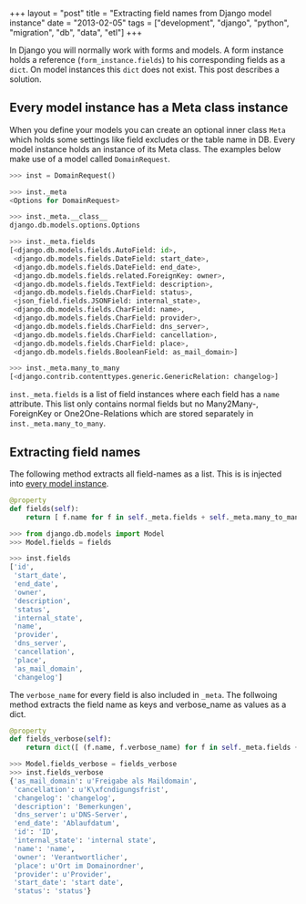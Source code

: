 +++
layout = "post"
title = "Extracting field names from Django model instance"
date = "2013-02-05"
tags = ["development", "django", "python", "migration", "db", "data", "etl"]
+++

In Django you will normally work with forms and models. A form instance holds
a reference (`form_instance.fields`) to his corresponding fields as a `dict`.
On model instances this `dict` does not exist. This post describes a solution.

<!-- more -->

## Every model instance has a Meta class instance

When you define your models you can create an optional inner class `Meta` which
holds some settings like field excludes or the table name in DB. Every model
instance holds an instance of its Meta class. The examples below make use of a
model called `DomainRequest`.

``` python
>>> inst = DomainRequest()

>>> inst._meta
<Options for DomainRequest>

>>> inst._meta.__class__
django.db.models.options.Options

>>> inst._meta.fields
[<django.db.models.fields.AutoField: id>,
 <django.db.models.fields.DateField: start_date>,
 <django.db.models.fields.DateField: end_date>,
 <django.db.models.fields.related.ForeignKey: owner>,
 <django.db.models.fields.TextField: description>,
 <django.db.models.fields.CharField: status>,
 <json_field.fields.JSONField: internal_state>,
 <django.db.models.fields.CharField: name>,
 <django.db.models.fields.CharField: provider>,
 <django.db.models.fields.CharField: dns_server>,
 <django.db.models.fields.CharField: cancellation>,
 <django.db.models.fields.CharField: place>,
 <django.db.models.fields.BooleanField: as_mail_domain>]

>>> inst._meta.many_to_many
[<django.contrib.contenttypes.generic.GenericRelation: changelog>]
```

`inst._meta.fields` is a list of field instances where each field has a `name`
attribute. This list only contains normal fields but no Many2Many-, ForeignKey
or One2One-Relations which are stored separately in `inst._meta.many_to_many`.

## Extracting field names

The following method extracts all field-names as a list. This is is injected
into [every model
instance](http://blog.pboehm.org/blog/2013/01/26/method-injection-in-python/).

``` python
@property
def fields(self):
    return [ f.name for f in self._meta.fields + self._meta.many_to_many ]

>>> from django.db.models import Model
>>> Model.fields = fields

>>> inst.fields
['id',
 'start_date',
 'end_date',
 'owner',
 'description',
 'status',
 'internal_state',
 'name',
 'provider',
 'dns_server',
 'cancellation',
 'place',
 'as_mail_domain',
 'changelog']
```

The `verbose_name` for every field is also included in `_meta`.  The follwoing
method extracts the field name as keys and verbose_name as values as a dict.

``` python
@property
def fields_verbose(self):
    return dict([ (f.name, f.verbose_name) for f in self._meta.fields + self._meta.many_to_many ])

>>> Model.fields_verbose = fields_verbose
>>> inst.fields_verbose
{'as_mail_domain': u'Freigabe als Maildomain',
 'cancellation': u'K\xfcndigungsfrist',
 'changelog': 'changelog',
 'description': 'Bemerkungen',
 'dns_server': u'DNS-Server',
 'end_date': 'Ablaufdatum',
 'id': 'ID',
 'internal_state': 'internal state',
 'name': 'name',
 'owner': 'Verantwortlicher',
 'place': u'Ort im Domainordner',
 'provider': u'Provider',
 'start_date': 'start date',
 'status': 'status'}
```
